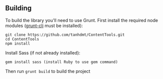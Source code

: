 ## Building
To build the library you'll need to use Grunt. First install the required node modules ([grunt-cli](http://gruntjs.com/getting-started) must be installed):
```
git clone https://github.com/tanhdmt/ContentTools.git
cd ContentTools
npm install
```

Install Sass (if not already installed):
```
gem install sass (install Ruby to use gem command)
```

Then run `grunt build` to build the project
